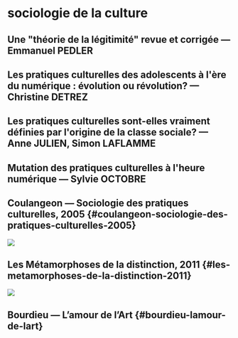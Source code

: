 # sociologie de la culture

## Une "théorie de la légitimité" revue et corrigée — Emmanuel PEDLER

## Les pratiques culturelles des adolescents à l'ère du numérique : évolution ou révolution? — Christine DETREZ

## Les pratiques culturelles sont-elles vraiment définies par l'origine de la classe sociale? — Anne JULIEN, Simon LAFLAMME

## Mutation des pratiques culturelles à l'heure numérique — Sylvie OCTOBRE

## Coulangeon — Sociologie des pratiques culturelles, 2005 {#coulangeon-sociologie-des-pratiques-culturelles-2005}

![](https://blobscdn.gitbook.com/v0/b/gitbook-28427.appspot.com/o/assets%2F-L9qzCbpkEg67RZs4Wot%2F-L9r0MSRyHXpGCeGYa5e%2F-L9r0S377bFejqHSZVLF%2F9782707190604.jpg?generation=1523489040173527&alt=media)

## Les Métamorphoses de la distinction, 2011 {#les-metamorphoses-de-la-distinction-2011}

![](https://blobscdn.gitbook.com/v0/b/gitbook-28427.appspot.com/o/assets%2F-L9qzCbpkEg67RZs4Wot%2F-L9r0MSRyHXpGCeGYa5e%2F-L9r0S3DR1Dp2YckTeE2%2F9782246769712-T.jpg?generation=1523489040747929&alt=media)

## Bourdieu — L’amour de l’Art {#bourdieu-lamour-de-lart}

